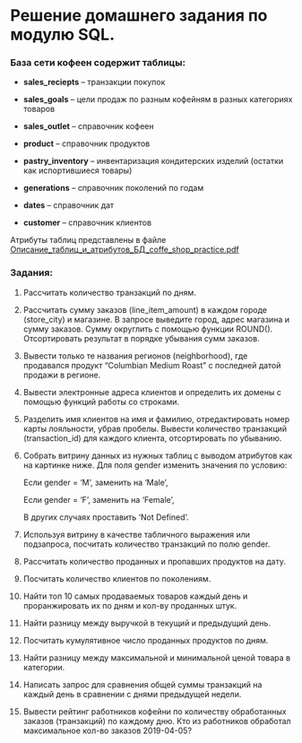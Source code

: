 # Решение домашнего задания по модулю SQL. 
### База сети кофеен содержит таблицы:
- **sales_reciepts** – транзакции покупок

- **sales_goals** – цели продаж по разным кофейням в разных категориях товаров
- **sales_outlet** – справочник кофеен
- **product** – справочник продуктов
- **pastry_inventory** – инвентаризация кондитерских изделий (остатки как испортившиеся товары) 
- **generations** – справочник поколений по годам
- **dates** – справочник дат
- **customer** – справочник клиентов

Атрибуты таблиц представлены в файле [Описание_таблиц_и_атрибутов_БД_coffe_shop_practice.pdf](https://github.com/Satura/SQL_HW/blob/main/%D0%9E%D0%BF%D0%B8%D1%81%D0%B0%D0%BD%D0%B8%D0%B5_%D1%82%D0%B0%D0%B1%D0%BB%D0%B8%D1%86_%D0%B8_%D0%B0%D1%82%D1%80%D0%B8%D0%B1%D1%83%D1%82%D0%BE%D0%B2_%D0%91%D0%94_coffe_shop_practice.pdf)

### Задания:
1.	Рассчитать количество транзакций по дням. 
2.	Рассчитать сумму заказов (line_item_amount) в каждом городе (store_city) и магазине. В запросе выведите город, адрес магазина и сумму заказов. Сумму округлить с помощью функции ROUND(). Отсортировать результат в порядке убывания сумм заказов.
3.	Вывести только те названия регионов (neighborhood), где продавался продукт “Columbian Medium Roast” с последней датой продажи в регионе.
4.	Вывести электронные адреса клиентов и определить их домены с помощью функций работы со строками.
5.	Разделить имя клиентов на имя и фамилию, отредактировать номер карты лояльности, убрав пробелы. Вывести количество транзакций (transaction_id) для каждого клиента, отсортировать по убыванию.
6.	Собрать витрину данных из нужных таблиц с выводом атрибутов как на картинке ниже. Для поля gender изменить значения по условию:

    Если gender = ‘M’, заменить на ‘Male’,

    Если gender = ‘F’, заменить на ‘Female’,

    В других случаях проставить ‘Not Defined’.
  
8.	Используя витрину в качестве табличного выражения или подзапроса, посчитать количество транзакций по полю gender.
9.	Рассчитать количество проданных и пропавших продуктов на дату.
10.	Посчитать количество клиентов по поколениям.
11.	Найти топ 10 самых продаваемых товаров каждый день и проранжировать их по дням и кол-ву проданных штук.
12.	Найти разницу между выручкой в текущий и предыдущий день.
13.	Посчитать кумулятивное число проданных продуктов по дням.
14.	Найти разницу между максимальной и минимальной ценой товара в категории.
15.	Написать запрос для сравнения общей суммы транзакций на каждый день в сравнении с днями предыдущей недели.
16.	Вывести рейтинг работников кофейни по количеству обработанных заказов (транзакций) по каждому дню. Кто из работников обработал максимальное кол-во заказов 2019-04-05?
